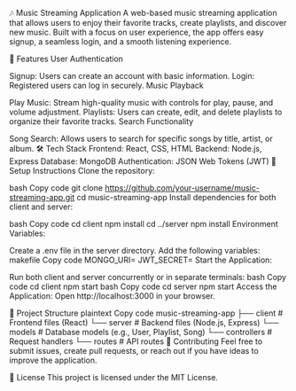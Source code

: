 🎶 Music Streaming Application
A web-based music streaming application that allows users to enjoy their favorite tracks, create playlists, and discover new music. Built with a focus on user experience, the app offers easy signup, a seamless login, and a smooth listening experience.

🚀 Features
User Authentication

Signup: Users can create an account with basic information.
Login: Registered users can log in securely.
Music Playback

Play Music: Stream high-quality music with controls for play, pause, and volume adjustment.
Playlists: Users can create, edit, and delete playlists to organize their favorite tracks.
Search Functionality

Song Search: Allows users to search for specific songs by title, artist, or album.
🛠️ Tech Stack
Frontend: React, CSS, HTML
Backend: Node.js, Express
Database: MongoDB
Authentication: JSON Web Tokens (JWT)
📝 Setup Instructions
Clone the repository:

bash
Copy code
git clone https://github.com/your-username/music-streaming-app.git
cd music-streaming-app
Install dependencies for both client and server:

bash
Copy code
cd client
npm install
cd ../server
npm install
Environment Variables:

Create a .env file in the server directory.
Add the following variables:
makefile
Copy code
MONGO_URI=<Your MongoDB URI>
JWT_SECRET=<Your JWT Secret>
Start the Application:

Run both client and server concurrently or in separate terminals:
bash
Copy code
cd client
npm start
bash
Copy code
cd server
npm start
Access the Application: Open http://localhost:3000 in your browser.

📂 Project Structure
plaintext
Copy code
music-streaming-app
├── client               # Frontend files (React)
└── server               # Backend files (Node.js, Express)
    └── models           # Database models (e.g., User, Playlist, Song)
    └── controllers      # Request handlers
    └── routes           # API routes
🤝 Contributing
Feel free to submit issues, create pull requests, or reach out if you have ideas to improve the application.

📄 License
This project is licensed under the MIT License.

